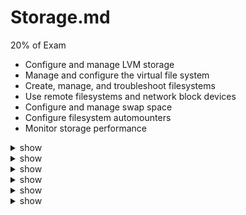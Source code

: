 # Storage.md
20% of Exam

- Configure and manage LVM storage
- Manage and configure the virtual file system
- Create, manage, and troubleshoot filesystems
- Use remote filesystems and network block devices
- Configure and manage swap space
- Configure filesystem automounters
- Monitor storage performance

<details><summary>show</summary>
<p>
  
```bash
lsblk
sudo mkswap /dev/sdb
df -TH 
swapon -h
swapon -s
10MB 21MB 15MB
sudo fdisk /dev/vdb
# m for menu
m
# n for new partition 
n
# enter defaults and +10M for size 
+10M
# w for writing the partition
w
mkswap /dev/vdb2
swapon /dev/vdb2
swapon -s
swapoff /dev/vdb2
cfdisk
```

</p>
</details>


<details><summary>show</summary>
<p>
  
```bash
mkfs.xfs -L "DataDisk" /dev/vdb
mkfs.ext4 -N 2048 /dev/vdc
mount /dev/vdb/ /mnt
mount /dev/vdb/ /mnt/
lsblk
mount /dev/vdb /mnt/
umount /mnt
mkdir /test
sudo mano /etc/fstab
cat /etc/fstab
sudo nano /etc/fstab


# <file system> <mount point>   <type>  <options>       <dump>  <pass>
# / was on /dev/sda1 during curtin installation
/dev/disk/by-uuid/8ee8caa8-cef0-4e5c-a626-03f2a0f13c00 / ext4 defaults 0 1
/swap.img       none    swap    sw      0       0
#VAGRANT-BEGIN
# The contents below are automatically generated by Vagrant. Do not modify.
#VAGRANT-END
/dev/vdc /test ext4 defaults 0 2
/dev/vdb none swap defaults 0 0

xfs_admin -L "SwapFS" /dev/vdb
```

</p>
</details>

<details><summary>show</summary>
<p>
  
```bash
cat /proc/mounts
findmnt
findmnt /dev/vda1
umount /mnt
mount /dev/vdb1 /mnt/ -o ro,noexec,nosuid
mount -o remount,rw /dev/vdb1 /mnt
vi /etc/fstab
/dev/vdb1 /mnt ext4 defaults,ro 0 2

```

</p>
</details>

<details><summary>show</summary>
<p>
  
```bash
vi /etc/exports
/home 10.0.0.0/24(ro)
sudo exportfs -r
systemctl restart nfs-server
grep "/home" /etc/exports
mount 127.0.0.1:/home /mnt
vi /etc/fstab
127.0.0.1:/home /mnt nfs defaults 0 0
vi /etc/exports
/home 192.0.0.0/24(ro) 127.0.0.10(rw,no_root_squash)
exportfs -r

```

</p>
</details>

<details><summary>show</summary>
<p>
  
```bash
sudo apt install lvm2 -y
sudo lvmdiskscan

pvcreate /dev/vdb /dev/vdc

pvs
vi /root/pvsize

pvremove /dev/vdc
vgcreate volume1 /dev/vdb
vgextend volume1 /dev/vdc
vgreduce volume1 /dev/vdc
vgs
lvcreate --size 0.5G --name smalldata volume1
lvresize --size 752M volume1/smalldata
mkfs.xfs /dev/volume1/smalldata
sudo lvremove volume1/smalldata

```

</p>
</details>

<details><summary>show</summary>
<p>
  
```bash

```

</p>
</details>
